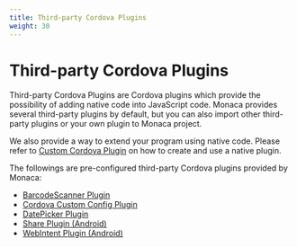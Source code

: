 ```yaml
---
title: Third-party Cordova Plugins
weight: 30
---
```


# Third-party Cordova Plugins

Third-party Cordova Plugins are Cordova plugins which provide the
possibility of adding native code into JavaScript code. Monaca provides
several third-party plugins by default, but you can also import other
third-party plugins or your own plugin to Monaca project.

We also provide a way to extend your program using native code. Please
refer to [Custom Cordova Plugin](/en/monaca_ide/manual/dependencies/custom_cordova_plugin) on how to create and use a native
plugin.

The followings are pre-configured third-party Cordova plugins provided
by Monaca:

- [BarcodeScanner Plugin](barcode_scanner)
- [Cordova Custom Config Plugin](custom_config)
- [DatePicker Plugin](datepicker)
- [Share Plugin (Android)](share)
- [WebIntent Plugin (Android)](webintent)